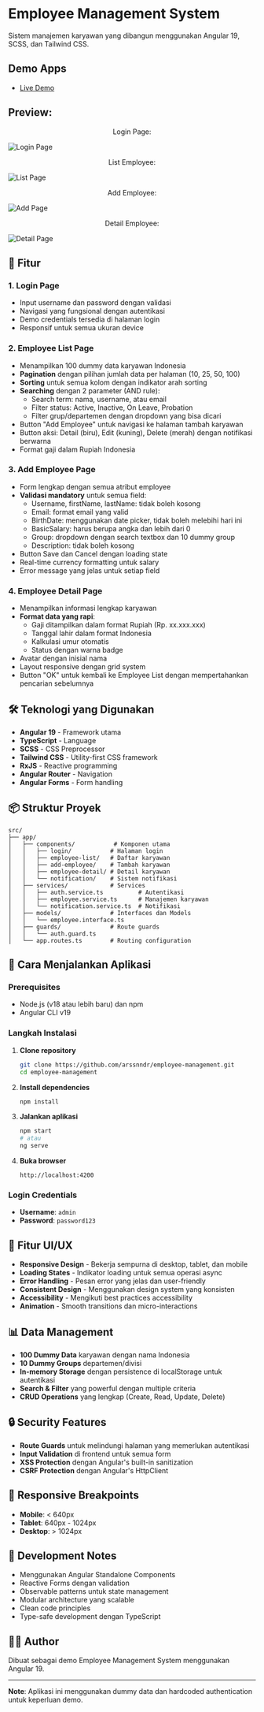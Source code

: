 # Employee Management System

Sistem manajemen karyawan yang dibangun menggunakan Angular 19, SCSS, dan Tailwind CSS.

## Demo Apps

- [Live Demo](https://www.port-aris.my.id/login)

## Preview:

<p align="center">Login Page:</p>
<img src="https://www.port-aris.my.id/assets/images/login-page.png" alt="Login Page">
<p align="center">List Employee:</p>
<img src="https://www.port-aris.my.id/assets/images/list-page.png" alt="List Page">
<p align="center">Add Employee:</p>
<img src="https://www.port-aris.my.id/assets/images/add-page.png" alt="Add Page">
<p align="center">Detail Employee:</p>
<img src="https://www.port-aris.my.id/assets/images/detail-page.png" alt="Detail Page">

## 🚀 Fitur

### 1. **Login Page**
- Input username dan password dengan validasi
- Navigasi yang fungsional dengan autentikasi
- Demo credentials tersedia di halaman login
- Responsif untuk semua ukuran device

### 2. **Employee List Page**
- Menampilkan 100 dummy data karyawan Indonesia
- **Pagination** dengan pilihan jumlah data per halaman (10, 25, 50, 100)
- **Sorting** untuk semua kolom dengan indikator arah sorting
- **Searching** dengan 2 parameter (AND rule):
  - Search term: nama, username, atau email
  - Filter status: Active, Inactive, On Leave, Probation
  - Filter grup/departemen dengan dropdown yang bisa dicari
- Button "Add Employee" untuk navigasi ke halaman tambah karyawan
- Button aksi: Detail (biru), Edit (kuning), Delete (merah) dengan notifikasi berwarna
- Format gaji dalam Rupiah Indonesia

### 3. **Add Employee Page**
- Form lengkap dengan semua atribut employee
- **Validasi mandatory** untuk semua field:
  - Username, firstName, lastName: tidak boleh kosong
  - Email: format email yang valid
  - BirthDate: menggunakan date picker, tidak boleh melebihi hari ini
  - BasicSalary: harus berupa angka dan lebih dari 0
  - Group: dropdown dengan search textbox dan 10 dummy group
  - Description: tidak boleh kosong
- Button Save dan Cancel dengan loading state
- Real-time currency formatting untuk salary
- Error message yang jelas untuk setiap field

### 4. **Employee Detail Page**
- Menampilkan informasi lengkap karyawan
- **Format data yang rapi**:
  - Gaji ditampilkan dalam format Rupiah (Rp. xx.xxx.xxx)
  - Tanggal lahir dalam format Indonesia
  - Kalkulasi umur otomatis
  - Status dengan warna badge
- Avatar dengan inisial nama
- Layout responsive dengan grid system
- Button "OK" untuk kembali ke Employee List dengan mempertahankan pencarian sebelumnya

## 🛠️ Teknologi yang Digunakan

- **Angular 19** - Framework utama
- **TypeScript** - Language
- **SCSS** - CSS Preprocessor
- **Tailwind CSS** - Utility-first CSS framework
- **RxJS** - Reactive programming
- **Angular Router** - Navigation
- **Angular Forms** - Form handling

## 📦 Struktur Proyek

```
src/
├── app/
│   ├── components/           # Komponen utama
│   │   ├── login/           # Halaman login
│   │   ├── employee-list/   # Daftar karyawan
│   │   ├── add-employee/    # Tambah karyawan
│   │   ├── employee-detail/ # Detail karyawan
│   │   └── notification/    # Sistem notifikasi
│   ├── services/            # Services
│   │   ├── auth.service.ts          # Autentikasi
│   │   ├── employee.service.ts      # Manajemen karyawan
│   │   └── notification.service.ts  # Notifikasi
│   ├── models/              # Interfaces dan Models
│   │   └── employee.interface.ts
│   ├── guards/              # Route guards
│   │   └── auth.guard.ts
│   └── app.routes.ts        # Routing configuration
```

## 🚀 Cara Menjalankan Aplikasi

### Prerequisites
- Node.js (v18 atau lebih baru) dan npm
- Angular CLI v19

### Langkah Instalasi

1. **Clone repository**
   ```bash
   git clone https://github.com/arssnndr/employee-management.git
   cd employee-management
   ```

2. **Install dependencies**
   ```bash
   npm install
   ```

3. **Jalankan aplikasi**
   ```bash
   npm start
   # atau
   ng serve
   ```

4. **Buka browser**
   ```
   http://localhost:4200
   ```

### Login Credentials
- **Username**: `admin`
- **Password**: `password123`

## 🎨 Fitur UI/UX

- **Responsive Design** - Bekerja sempurna di desktop, tablet, dan mobile
- **Loading States** - Indikator loading untuk semua operasi async
- **Error Handling** - Pesan error yang jelas dan user-friendly
- **Consistent Design** - Menggunakan design system yang konsisten
- **Accessibility** - Mengikuti best practices accessibility
- **Animation** - Smooth transitions dan micro-interactions

## 📊 Data Management

- **100 Dummy Data** karyawan dengan nama Indonesia
- **10 Dummy Groups** departemen/divisi
- **In-memory Storage** dengan persistence di localStorage untuk autentikasi
- **Search & Filter** yang powerful dengan multiple criteria
- **CRUD Operations** yang lengkap (Create, Read, Update, Delete)

## 🔒 Security Features

- **Route Guards** untuk melindungi halaman yang memerlukan autentikasi
- **Input Validation** di frontend untuk semua form
- **XSS Protection** dengan Angular's built-in sanitization
- **CSRF Protection** dengan Angular's HttpClient

## 📱 Responsive Breakpoints

- **Mobile**: < 640px
- **Tablet**: 640px - 1024px  
- **Desktop**: > 1024px

## 📝 Development Notes

- Menggunakan Angular Standalone Components
- Reactive Forms dengan validation
- Observable patterns untuk state management
- Modular architecture yang scalable
- Clean code principles
- Type-safe development dengan TypeScript

## 👨‍💻 Author

Dibuat sebagai demo Employee Management System menggunakan Angular 19.

---

**Note**: Aplikasi ini menggunakan dummy data dan hardcoded authentication untuk keperluan demo.
